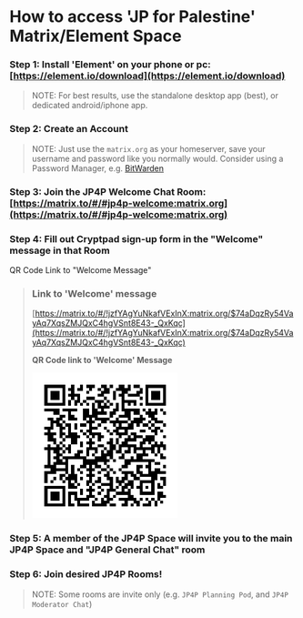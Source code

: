 # How to access 'JP for Palestine' Matrix/Element Space

### Step 1:  Install 'Element' on your phone or pc: **[https://element.io/download](https://element.io/download)** 

> NOTE: For best results, use the standalone desktop app (best), or dedicated android/iphone app.


### Step 2: Create an Account 
> NOTE: Just use the `matrix.org` as your homeserver, save your username and password like you normally would. Consider using a Password Manager, e.g. [BitWarden](https://bitwarden.com/)

### Step 3: Join the JP4P Welcome Chat Room: [https://matrix.to/#/#jp4p-welcome:matrix.org](https://matrix.to/#/#jp4p-welcome:matrix.org)

### Step 4: Fill out Cryptpad sign-up form in the "Welcome" message in that Room

QR Code Link to "Welcome Message"

> ### Link to 'Welcome' message
> [https://matrix.to/#/!jzfYAgYuNkafVExInX:matrix.org/$74aDqzRy54VayAq7XqsZMJQxC4hgVSnt8E43-_QxKqc](https://matrix.to/#/!jzfYAgYuNkafVExInX:matrix.org/$74aDqzRy54VayAq7XqsZMJQxC4hgVSnt8E43-_QxKqc)
> 
> **QR Code link to 'Welcome' Message**
> 
> ![alt text](../assets/jp4p-welcome-room-qr-link.png)


### Step 5: A member of the JP4P Space will invite you to the main JP4P Space and "JP4P General Chat" room

### Step 6: Join desired JP4P Rooms!

> NOTE: Some rooms are invite only (e.g. `JP4P Planning Pod`, and `JP4P Moderator Chat`)
